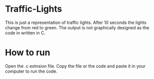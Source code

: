 # Traffic-Lights
This is just a representation of traffic lights. After 10 seconds the lights change from red to green. The output is not graphically designed as the code in written in C.
# How to run
Open the .c extnsion file. Copy the file or the code and paste it in your computer to run the code.
